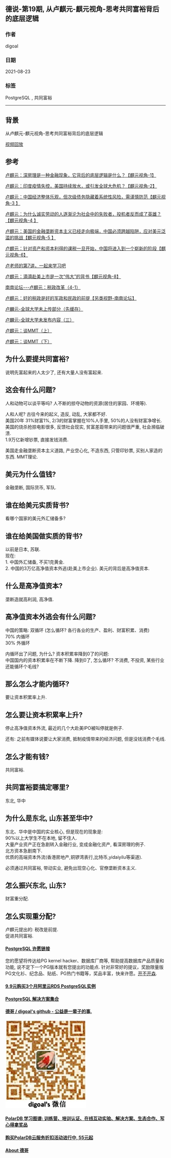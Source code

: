 ## 德说-第19期, 从卢麒元-麒元视角-思考共同富裕背后的底层逻辑      
      
### 作者      
digoal      
      
### 日期      
2021-08-23      
      
### 标签      
PostgreSQL , 共同富裕        
      
----      
      
## 背景      
从卢麒元-麒元视角-思考共同富裕背后的底层逻辑     
  
[视频回放](https://www.bilibili.com/video/BV1fh411i7bU/)  
  
## 参考  
[卢麒元：深房理是一种金融现象，它背后的底层逻辑是什么？【麒元视角-1】](https://www.bilibili.com/video/BV1Gv411574p)  
  
[卢麒元：印度疫情失控，美国持续放水，或引发全球大危机？【麒元视角-2】](https://www.bilibili.com/video/BV1754y1L7zn/)  
  
[卢麒元：中国经济整体乐观，但次级债务隐藏着系统性风险，需谨慎防范【麒元视角-3 】](https://www.bilibili.com/video/BV1464y1y7vG/)  
  
[卢麒元：为什么诚实劳动的人逐渐沦为社会中的失败者，投机者反而成了英雄？【麒元视角-4 】](https://www.bilibili.com/video/BV1sy4y1W7v8/)  
  
[卢麒元：美国的金融垄断资本主义已经走向极端，中国必须跨越陷阱，应对美元泛滥的挑战【麒元视角-5 】](https://www.bilibili.com/video/BV1jf4y1h73r/)  
   
[卢麒元：针对资产和资本利得的课税一旦开始，中国将进入到一个崭新的阶段【麒元视角-6】](https://www.bilibili.com/video/BV1dq4y1j7n2/)    
  
[卢老师的第7讲，一起来学习吧](https://www.bilibili.com/video/BV1qg411u7iA)  
  
[卢麒元：滴滴赴美上市是一次“伟大”的背书【麒元视角-8】](https://www.bilibili.com/video/BV1rb4y1k7zJ)  
  
[南南论坛---卢麒元：税政改革（4-1）](https://www.bilibili.com/video/BV16U4y1J7BH)  
  
[卢麒元：好的税政是好的军政和民政的前提【另类视野-南南论坛】](https://www.bilibili.com/video/BV1cP4y147No)  
  
[卢麟元-全球大学未上传部分（先缓存）](https://www.bilibili.com/video/BV1H3411z7C2/)  
  
[卢麟元-全球大学未发布内容（三）](https://www.bilibili.com/video/BV13Q4y1278w/)  
  
[卢麒元：谈MMT（上）](https://www.bilibili.com/video/BV1i44y1y7WU)  
  
[卢麒元：谈MMT（下）](https://www.bilibili.com/video/BV1e44y1y7LL)  
  
    
## 为什么要提共同富裕?     
说明先富起来的人太少了, 还有大量人没有富起来.    
    
## 这会有什么问题?    
人和动物可以谈平等吗? 人不断的掠夺动物的资源(居住的家园、环境等).     
    
人和人呢? 古往今来的起义, 造反, 动乱, 大家都不好.     
美国20年 31%财富1%, 2/3的财富掌握在10%人手里, 50%的人没有财富净增长.     
美国的烧杀抢掠电影很多, 反馈社会现实, 贫富差距带来的问题很严重, 社会濒临破溃.     
1.9万亿新增钞票, 直接发钱消费.     
    
美国走金融垄断资本主义道路, 产业空心化, 不造东西, 只管印钞票, 买别人家造的东西. MMT理论.     
    
## 美元为什么值钱?     
金融垄断, 国际货币, 军队.     
    
## 谁在给美元实质背书?     
看哪个国家的美元外汇储备多?     
    
## 谁在给美国做实质的背书?     
以前是日本, 苏联.     
现在:      
1\. 中国外汇储备, 不买1克黄金.     
2\. 中国的3万亿高净值资本外逃(赴美上市企业). 美元的背后是高净值资本.     
    
## 什么是高净值资本?     
垄断造就高利润, 高净值.     
    
## 高净值资本外逃会有什么问题?    
中国的策略: 双循环 (怎么循环? 各行各业的生产、盈利、财富积累、消费)    
70% 内循环    
30% 外循环    
    
内循环出了问题, 为什么? 资本积累率降到0了的问题:    
中国国内的资本积累率在不断下降. 降到0了, 怎么循环? 不消费, 不投资, 某些行业还能循环个毛线?     
    
## 那么怎么才能内循环?     
要让资本积累率上升.     
    
## 怎么要让资本积累率上升?    
停止高净值资本外流, 最近的几个大赴美IPO被叫停就是例子.     
    
还有: 之前有媒体说要让大家消费, 抵制疫情带来的经济问题, 但是没钱消费个毛线.     
    
## 怎么才能有钱?     
共同富裕.    
    
## 共同富裕要搞定哪里?     
东北, 华中    
    
## 为什么是东北, 山东甚至华中?    
东北、华中是中国的实业核心, 但是现在的现象是:     
90%以上大学生不在本地, 留不住人.     
大量产业资产正在急剧转入金融行业, 变成金融化资产, 看深房理的例子.     
北方资本急剧南下.  
优质的高端资本外流(香港房地产,铜锣湾表行,比特币,yidaiyilu等渠道).  
  
必须通过共同富裕, 带动实业, 避免出现空心化、官僚垄断资本主义.     
    
## 怎么振兴东北, 山东?     
财富重分配.      
    
## 怎么实现重分配?    
卢麒元提出的: 税改是前提.      
促进共同富裕.         
    
      
  
#### [PostgreSQL 许愿链接](https://github.com/digoal/blog/issues/76 "269ac3d1c492e938c0191101c7238216")
您的愿望将传达给PG kernel hacker、数据库厂商等, 帮助提高数据库产品质量和功能, 说不定下一个PG版本就有您提出的功能点. 针对非常好的提议，奖励限量版PG文化衫、纪念品、贴纸、PG热门书籍等，奖品丰富，快来许愿。[开不开森](https://github.com/digoal/blog/issues/76 "269ac3d1c492e938c0191101c7238216").  
  
  
#### [9.9元购买3个月阿里云RDS PostgreSQL实例](https://www.aliyun.com/database/postgresqlactivity "57258f76c37864c6e6d23383d05714ea")
  
  
#### [PostgreSQL 解决方案集合](https://yq.aliyun.com/topic/118 "40cff096e9ed7122c512b35d8561d9c8")
  
  
#### [德哥 / digoal's github - 公益是一辈子的事.](https://github.com/digoal/blog/blob/master/README.md "22709685feb7cab07d30f30387f0a9ae")
  
  
![digoal's wechat](../pic/digoal_weixin.jpg "f7ad92eeba24523fd47a6e1a0e691b59")
  
  
#### [PolarDB 学习图谱: 训练营、培训认证、在线互动实验、解决方案、生态合作、写心得拿奖品](https://www.aliyun.com/database/openpolardb/activity "8642f60e04ed0c814bf9cb9677976bd4")
  
  
#### [购买PolarDB云服务折扣活动进行中, 55元起](https://www.aliyun.com/activity/new/polardb-yunparter?userCode=bsb3t4al "e0495c413bedacabb75ff1e880be465a")
  
  
#### [About 德哥](https://github.com/digoal/blog/blob/master/me/readme.md "a37735981e7704886ffd590565582dd0")
  
